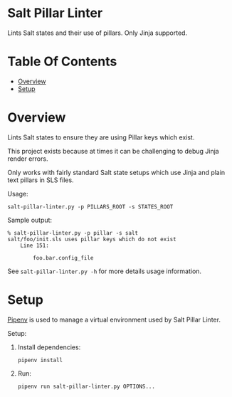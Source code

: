 # Salt Pillar Linter
Lints Salt states and their use of pillars. Only Jinja supported.

# Table Of Contents
- [Overview](#overview)
- [Setup](#setup)

# Overview
Lints Salt states to ensure they are using Pillar keys which exist.  

This project exists because at times it can be challenging to debug Jinja 
render errors.

Only works with fairly standard Salt state setups which use Jinja and plain 
text pillars in SLS files.

Usage:

```
salt-pillar-linter.py -p PILLARS_ROOT -s STATES_ROOT
```

Sample output:

```
% salt-pillar-linter.py -p pillar -s salt
salt/foo/init.sls uses pillar keys which do not exist
    Line 151:

        foo.bar.config_file
```

See `salt-pillar-linter.py -h` for more details usage information.

# Setup
[Pipenv](https://pipenv.readthedocs.io/en/latest/) is used to manage a virtual 
environment used by Salt Pillar Linter.

Setup:

1. Install dependencies:
   ```
   pipenv install
   ```
2. Run:
   ```
   pipenv run salt-pillar-linter.py OPTIONS...
   ```
